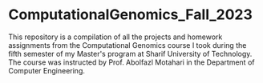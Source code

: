 # ComputationalGenomics_Fall_2023
This repository is a compilation of all the projects and homework assignments from the Computational Genomics course I took during the fifth semester of my Master's program at Sharif University of Technology. The course was instructed by Prof. Abolfazl Motahari in the Department of Computer Engineering.
